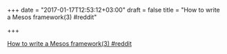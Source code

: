 +++
date = "2017-01-17T12:53:12+03:00"
draft = false
title = "How to write a Mesos framework(3)  #reddit"

+++

<p><a href="https://t.co/KJfd3P7Srf">How to write a Mesos framework(3)  #reddit</a></p>
